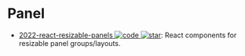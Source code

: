 # Panel

- [2022-react-resizable-panels ![code](https://ng-tech.icu/assets/code.svg) ![star](https://img.shields.io/github/stars/bvaughn/react-resizable-panels)](https://github.com/bvaughn/react-resizable-panels): React components for resizable panel groups/layouts.
